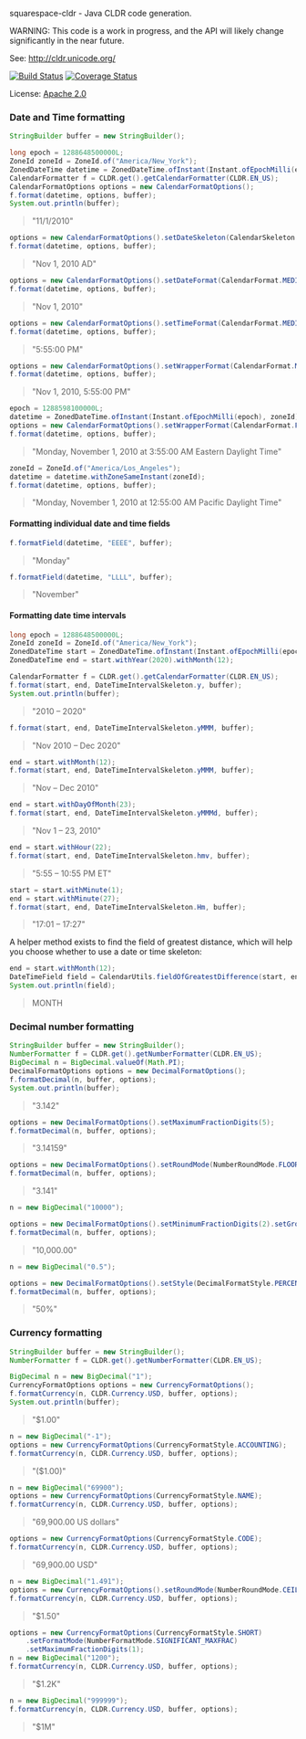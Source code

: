 
squarespace-cldr - Java CLDR code generation.

WARNING: This code is a work in progress, and the API will likely change
significantly in the near future.

See: http://cldr.unicode.org/

[![Build Status](https://travis-ci.org/Squarespace/cldr.svg?branch=master)](https://travis-ci.org/Squarespace/cldr)
[![Coverage Status](https://coveralls.io/repos/github/Squarespace/cldr/badge.svg)](https://coveralls.io/github/Squarespace/cldr)

License: [Apache 2.0](LICENSE)


### Date and Time formatting

```java
StringBuilder buffer = new StringBuilder();

long epoch = 1288648500000L;
ZoneId zoneId = ZoneId.of("America/New_York");
ZonedDateTime datetime = ZonedDateTime.ofInstant(Instant.ofEpochMilli(epoch), zoneId);
CalendarFormatter f = CLDR.get().getCalendarFormatter(CLDR.EN_US);
CalendarFormatOptions options = new CalendarFormatOptions();
f.format(datetime, options, buffer);
System.out.println(buffer);
```

> "11/1/2010"

```java
options = new CalendarFormatOptions().setDateSkeleton(CalendarSkeleton.GyMMMd);
f.format(datetime, options, buffer);
```

> "Nov 1, 2010 AD"

```java
options = new CalendarFormatOptions().setDateFormat(CalendarFormat.MEDIUM);
f.format(datetime, options, buffer);
```

> "Nov 1, 2010"

```java
options = new CalendarFormatOptions().setTimeFormat(CalendarFormat.MEDIUM);
f.format(datetime, options, buffer);
```

> "5:55:00 PM"

```java
options = new CalendarFormatOptions().setWrapperFormat(CalendarFormat.MEDIUM);
f.format(datetime, options, buffer);
```

> "Nov 1, 2010, 5:55:00 PM"

```java
epoch = 1288598100000L;
datetime = ZonedDateTime.ofInstant(Instant.ofEpochMilli(epoch), zoneId);
options = new CalendarFormatOptions().setWrapperFormat(CalendarFormat.FULL);
f.format(datetime, options, buffer);
```

> "Monday, November 1, 2010 at 3:55:00 AM Eastern Daylight Time"

```java
zoneId = ZoneId.of("America/Los_Angeles");
datetime = datetime.withZoneSameInstant(zoneId);
f.format(datetime, options, buffer);
```

> "Monday, November 1, 2010 at 12:55:00 AM Pacific Daylight Time"


#### Formatting individual date and time fields

```java
f.formatField(datetime, "EEEE", buffer);
```
> "Monday"

```java
f.formatField(datetime, "LLLL", buffer);
```
> "November"


#### Formatting date time intervals

```java
long epoch = 1288648500000L;
ZoneId zoneId = ZoneId.of("America/New_York");
ZonedDateTime start = ZonedDateTime.ofInstant(Instant.ofEpochMilli(epoch), zoneId);
ZonedDateTime end = start.withYear(2020).withMonth(12);

CalendarFormatter f = CLDR.get().getCalendarFormatter(CLDR.EN_US);
f.format(start, end, DateTimeIntervalSkeleton.y, buffer);
System.out.println(buffer);
```
> "2010 – 2020"

```java
f.format(start, end, DateTimeIntervalSkeleton.yMMM, buffer);
```
> "Nov 2010 – Dec 2020"

```java
end = start.withMonth(12);
f.format(start, end, DateTimeIntervalSkeleton.yMMM, buffer);
```
> "Nov – Dec 2010"

```java
end = start.withDayOfMonth(23);
f.format(start, end, DateTimeIntervalSkeleton.yMMMd, buffer);
```
> "Nov 1 – 23, 2010"

```java
end = start.withHour(22);
f.format(start, end, DateTimeIntervalSkeleton.hmv, buffer);
```
> "5:55 – 10:55 PM ET"

```java
start = start.withMinute(1);
end = start.withMinute(27);
f.format(start, end, DateTimeIntervalSkeleton.Hm, buffer);
```
> "17:01 – 17:27"

A helper method exists to find the field of greatest distance, which will help
you choose whether to use a date or time skeleton:

```java
end = start.withMonth(12);
DateTimeField field = CalendarUtils.fieldOfGreatestDifference(start, end);
System.out.println(field);
```
> MONTH


### Decimal number formatting

```java
StringBuilder buffer = new StringBuilder();
NumberFormatter f = CLDR.get().getNumberFormatter(CLDR.EN_US);
BigDecimal n = BigDecimal.valueOf(Math.PI);
DecimalFormatOptions options = new DecimalFormatOptions();
f.formatDecimal(n, buffer, options);
System.out.println(buffer);
```

> "3.142"

```java
options = new DecimalFormatOptions().setMaximumFractionDigits(5);
f.formatDecimal(n, buffer, options);
```

> "3.14159"

```java
options = new DecimalFormatOptions().setRoundMode(NumberRoundMode.FLOOR);
f.formatDecimal(n, buffer, options);
```

> "3.141"

```java
n = new BigDecimal("10000");

options = new DecimalFormatOptions().setMinimumFractionDigits(2).setGrouping(true);
f.formatDecimal(n, buffer, options);
```

> "10,000.00"

```java
n = new BigDecimal("0.5");

options = new DecimalFormatOptions().setStyle(DecimalFormatStyle.PERCENT);
f.formatDecimal(n, buffer, options);
```

> "50%"


### Currency formatting

```java
StringBuilder buffer = new StringBuilder();
NumberFormatter f = CLDR.get().getNumberFormatter(CLDR.EN_US);

BigDecimal n = new BigDecimal("1");
CurrencyFormatOptions options = new CurrencyFormatOptions();
f.formatCurrency(n, CLDR.Currency.USD, buffer, options);
System.out.println(buffer);
```

> "$1.00"

```java
n = new BigDecimal("-1");
options = new CurrencyFormatOptions(CurrencyFormatStyle.ACCOUNTING);
f.formatCurrency(n, CLDR.Currency.USD, buffer, options);
```

> "($1.00)"

```java
n = new BigDecimal("69900");
options = new CurrencyFormatOptions(CurrencyFormatStyle.NAME);
f.formatCurrency(n, CLDR.Currency.USD, buffer, options);
```

> "69,900.00 US dollars"

```java
options = new CurrencyFormatOptions(CurrencyFormatStyle.CODE);
f.formatCurrency(n, CLDR.Currency.USD, buffer, options);
```

> "69,900.00 USD"

```java
n = new BigDecimal("1.491");
options = new CurrencyFormatOptions().setRoundMode(NumberRoundMode.CEIL);
f.formatCurrency(n, CLDR.Currency.USD, buffer, options);
```

> "$1.50"

```java
options = new CurrencyFormatOptions(CurrencyFormatStyle.SHORT)
    .setFormatMode(NumberFormatMode.SIGNIFICANT_MAXFRAC)
    .setMaximumFractionDigits(1);
n = new BigDecimal("1200");
f.formatCurrency(n, CLDR.Currency.USD, buffer, options);
```

> "$1.2K"

```java
n = new BigDecimal("999999");
f.formatCurrency(n, CLDR.Currency.USD, buffer, options);
```

> "$1M"
